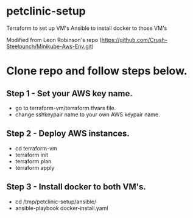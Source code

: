 # petclinic-setup
Terraform to set up VM's
Ansible to install docker to those VM's
 
Modified from Leon Robinson's repo (https://github.com/Crush-Steelpunch/Minikube-Aws-Env.git)

# Clone repo and follow steps below.

## Step 1 - Set your AWS key name.

- go to terraform-vm/terraform.tfvars file.
- change sshkeypair name to your own AWS keypair name.

## Step 2 - Deploy AWS instances.

- cd terraform-vm
- terraform init
- terraform plan 
- terraform apply

## Step 3 - Install docker to both VM's.

- cd /tmp/petclinic-setup/ansible/
- ansible-playbook docker-install.yaml
